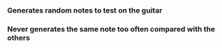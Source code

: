 ### Generates random notes to test on the guitar
### Never generates the same note too often compared with the others

